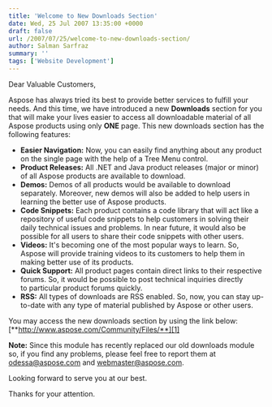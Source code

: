 ```yaml
---
title: 'Welcome to New Downloads Section'
date: Wed, 25 Jul 2007 13:35:00 +0000
draft: false
url: /2007/07/25/welcome-to-new-downloads-section/
author: Salman Sarfraz
summary: ''
tags: ['Website Development']
---
```


Dear Valuable Customers,

Aspose has always tried its best to provide better services to fulfill your needs. And this time, we have introduced a new **Downloads** section for you that will make your lives easier to access all downloadable material of all Aspose products using only **ONE** page. This new downloads section has the following features:

*   **Easier Navigation:** Now, you can easily find anything about any product on the single page with the help of a Tree Menu control.
*   **Product Releases:** All .NET and Java product releases (major or minor) of all Aspose products are available to download.
*   **Demos:** Demos of all products would be available to download separately. Moreover, new demos will also be added to help users in learning the better use of Aspose products.
*   **Code Snippets:** Each product contains a code library that will act like a repository of useful code snippets to help customers in solving their daily technical issues and problems. In near future, it would also be possible for all users to share their code snippets with other users.
*   **Videos:** It's becoming one of the most popular ways to learn. So, Aspose will provide training videos to its customers to help them in making better use of its products.
*   **Quick Support:** All product pages contain direct links to their respective forums. So, it would be possible to post technical inquiries directly to particular product forums quickly.
*   **RSS:** All types of downloads are RSS enabled. So, now, you can stay up-to-date with any type of material published by Aspose or other users.

You may access the new downloads section by using the link below: [**http://www.aspose.com/Community/Files/**][1]

**Note:** Since this module has recently replaced our old downloads module so, if you find any problems, please feel free to report them at [odessa@aspose.com][2] and [webmaster@aspose.com][3].

Looking forward to serve you at our best.

Thanks for your attention.




[1]: /Community/Files/
[2]: mailto:odessa@aspose.com
[3]: mailto:webmaster@aspose.com



